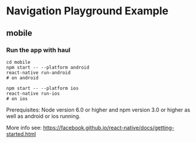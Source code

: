 # Navigation Playground Example

## mobile

### Run the app with haul
```
cd mobile
npm start -- --platform android
react-native run-android
# on android

npm start -- --platform ios
react-native run-ios
# on ios
```

Prerequisites: Node version 6.0 or higher and npm version 3.0 or higher as well as android or ios running.

More info see: https://facebook.github.io/react-native/docs/getting-started.html
